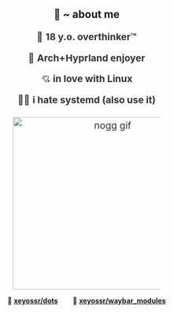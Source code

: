 <body>
  <h2 align="center">🦊 ~ about me</h2>


  <div align="center">
    <p></p>
    <div style="text-align: center; font-size: 1.2rem; line-height: 1.6; color: #333; max-width: 300px;">
      <div style="margin-bottom: 12px;" align="center">🧠 <strong>18 y.o. overthinker™</strong></div>
      <div style="margin-bottom: 12px;" align="center">🌿 <strong>Arch+Hyprland enjoyer</strong></div>
      <div style="margin-bottom: 12px;" align="center">💘 <strong>in love with Linux</strong></div>
      <div style="margin-bottom: 12px;" align="center">😵‍💫 <strong>i hate systemd (also use it)</strong></div>
      <p></p>
       <img src="https://media1.tenor.com/m/XvnHS-J2EasAAAAC/makise-kirusu.gif" alt="nogg gif" width="390" height="350" align="center">
    </div>

   <p></p>
<div align="center" style="display: inline-flex; gap: 30px; align-items: center;">
  <span>🍬 <strong><a href="https://github.com/xeyossr/dots">xeyossr/dots</a></strong></span>
  <span>🍬 <strong><a href="https://github.com/xeyossr/waybar_modules">xeyossr/waybar_modules</a></strong></span>
</div>

</body>
